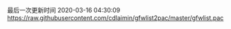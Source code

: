 最后一次更新时间 2020-03-16 04:30:09
https://raw.githubusercontent.com/cdlaimin/gfwlist2pac/master/gfwlist.pac

